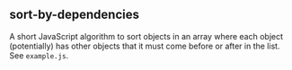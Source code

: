 ## sort-by-dependencies

A short JavaScript algorithm to sort objects in an array where each object (potentially) has other objects that it must come before or after in the list.
See `example.js`.
